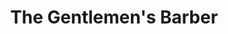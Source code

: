 ---
title: "The Gentlemen's Barber"
url: /schwaebisch-gmuend/the-gentlemens-barber/
shop: Friseur
---